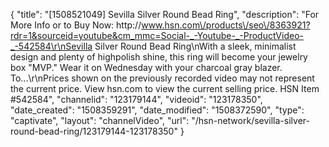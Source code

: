 {
    "title": "[1508521049] Sevilla Silver Round Bead Ring",
    "description": "For More Info or to Buy Now: http:\/\/www.hsn.com\/products\/seo\/8363921?rdr=1&sourceid=youtube&cm_mmc=Social-_-Youtube-_-ProductVideo-_-542584\r\nSevilla Silver Round Bead Ring\nWith a sleek, minimalist design and plenty of highpolish shine, this ring will become your jewelry box \"MVP.\" Wear it on Wednesday with your charcoal gray blazer. To...\r\nPrices shown on the previously recorded video may not represent the current price.  View hsn.com to view the current selling price. HSN Item #542584",
    "channelid": "123179144",
    "videoid": "123178350",
    "date_created": "1508359291",
    "date_modified": "1508372590",
    "type": "captivate",
    "layout": "channelVideo",
    "url": "\/hsn-network\/sevilla-silver-round-bead-ring\/123179144-123178350"
}